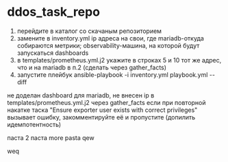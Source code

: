 # ddos_task_repo

1. перейдите в каталог со скачаным репозиторием
2. замените в inventory.yml ip адреса на свои, где mariadb-откуда собираются метрики; observability-машина, на которой будут запускаться dashboards
3. в templates/prometheus.yml.j2 укажите в строках 5 и 10 тот же адрес, что и на mariadb в п.2 (сделать через gather_facts)
4. запустите плейбук ansible-playbook -i inventory.yml playbook.yml --diff


не доделан dashboard для mariadb, не внесен ip в templates/prometheus.yml.j2 через gather_facts
если при повторной накатке таска "Ensure exporter user exists with correct privileges" вызывает ошибку, закомментируйте её и пропустите (допилить идемпотентность)

паста
2 паста
more pasta
qew

weq
